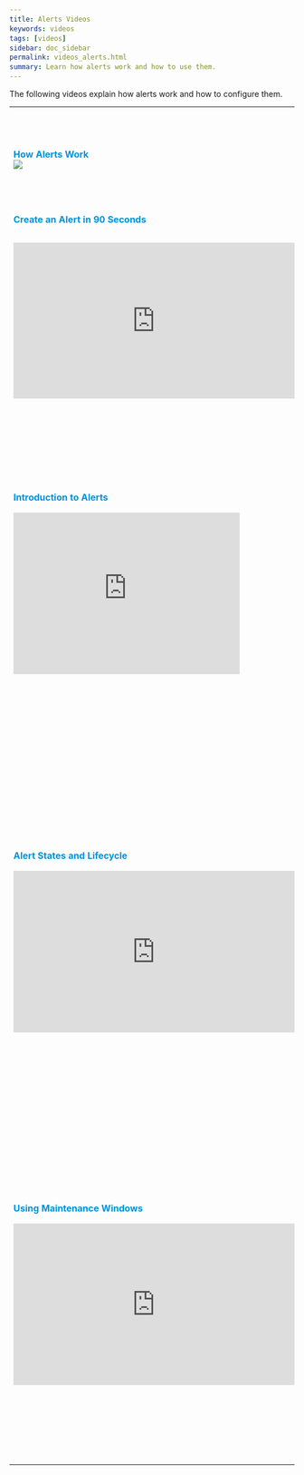 ```yaml
---
title: Alerts Videos
keywords: videos
tags: [videos]
sidebar: doc_sidebar
permalink: videos_alerts.html
summary: Learn how alerts work and how to use them.
---
```

The following videos explain how alerts work and how to configure them.

<table style="width: 100%;">
<tbody>
<tr>
<td><strong><font color="#0091DA" size="3">How Alerts Work</font></strong><br>
<a href="https://www.youtube.com/watch?v=VjmWExKiYYg&index=1&list=PLmp0id7yKiEdaWcjNtGikcyqpNcPNbn_K" target="_blank"><img src="/images/v_alerting_clement.png"/></a></td>
<td><br>
<p>In this lightboard video, Clement explains how alerts work in the backend.  </p>
</td>
</tr>
<tr>
<td><strong><font color="#0091DA" size="3">Create an Alert in 90 Seconds</font></strong><br>
<br>
<p>
<iframe id="kmsembed-1_e655iog1" width="500" height="275" src="https://vmwaretv.vmware.com/embed/secure/iframe/entryId/1_e655iog1/uiConfId/49694343/st/0" class="kmsembed" allowfullscreen webkitallowfullscreen mozAllowFullScreen allow="autoplay *; fullscreen *; encrypted-media *" referrerPolicy="no-referrer-when-downgrade"  frameborder="0" alt="creating alerts with step-by-step process"></iframe>
</p></td>
<td><br>
<p>Learn how to create and test an alert using the streamlined alert creation GUI.</p>
<p>You can also watch the video <a href="https://vmwaretv.vmware.com/media/t/1_e655iog1" target="_blank">here <img src="/images/video_camera.png" alt="video camera icon"/></a>.</p>
</td>
</tr>
<tr>
<td><strong><font color="#0091DA" size="3">Introduction to Alerts</font></strong><br><br>
<iframe id="kmsembed-1_7mg11riu" width="400" height="285" src="https://vmwaretv.vmware.com/embed/secure/iframe/entryId/1_7mg11riu/uiConfId/49694343/pbc/252649793/st/0" class="kmsembed" allowfullscreen webkitallowfullscreen mozAllowFullScreen allow="autoplay *; fullscreen *; encrypted-media *" referrerPolicy="no-referrer-when-downgrade" frameborder="0" alt="Intro to alerts video"></iframe></td>
<td><br>
<p>
Jason explains first why intelligent alerts are so useful. He then explores the Alerts browser, which gives alert details such recent changes or which alerts are firing. He also shows different filtering options on the Alerts browser. This video uses the v1 GUI, but the information is still correct! </p>
<p>You can also watch the video <a href="https://vmwaretv.vmware.com/media/t/1_7mg11riu" target="_blank">here <img src="/images/video_camera.png" alt="video camera icon"/></a>.</p>
</td>
</tr>
<tr>
<td><strong><font color="#0091DA" size="3">Alert States and Lifecycle</font></strong><br><br>
<iframe id="kmsembed-1_vi9pvcz4" width="500" height="285" src="https://vmwaretv.vmware.com/embed/secure/iframe/entryId/1_vi9pvcz4/uiConfId/49694343/pbc/252649793/st/0" class="kmsembed" allowfullscreen webkitallowfullscreen mozAllowFullScreen allow="autoplay *; fullscreen *; encrypted-media *" referrerPolicy="no-referrer-when-downgrade" frameborder="0" alt="alert states and lifecycle video by Jason"></iframe>
</td>
<td><br>
<p>Jason uses the Wavefront UI to illustrate the different states that an alert goes through: Checking, Firing, Resolved. He discusses that alerts resolve when the threshold value is not true - no data meets that condition. This video uses the v1 GUI, but the information is still correct! </p>
<p>You can also watch the video <a href="https://vmwaretv.vmware.com/media/t/1_vi9pvcz4" target="_blank">here <img src="/images/video_camera.png" alt="video camera icon"/></a>.</p>
</td>
</tr>
<tr>
<td><strong><font color="#0091DA" size="3">Using Maintenance Windows</font></strong><br><br>
<iframe id="kmsembed-1_u77s1kyo" width="500" height="285" src="https://vmwaretv.vmware.com/embed/secure/iframe/entryId/1_u77s1kyo/uiConfId/49694343/pbc/252649793/st/0" class="kmsembed" allowfullscreen webkitallowfullscreen mozAllowFullScreen allow="autoplay *; fullscreen *; encrypted-media *" referrerPolicy="no-referrer-when-downgrade" frameborder="0" alt="Video of Jason explaining maintenance windows"></iframe>
</td>
<td><br>
<p>Maintenance windows stop alerts from firing, reducing distraction for recipients and resulting in faster problem resolution. Watch Jason set a maintenance window so that an alert won't send notifications when you're in the process of doing an upgrade or solving a problem.</p>
<p>You can also watch the video <a href="https://vmwaretv.vmware.com/media/t/1_u77s1kyo" target="_blank">here <img src="/images/video_camera.png" alt="video camera icon"/></a>.</p>
</td>
</tr>
</tbody>
</table>


<!---
<table style="width: 100%;">
<tbody>
<tr>
<td width="30%"><strong><font color="#0091DA" size="3">Monitoring with Alerts</font></strong><br>
<a href="https://vmwarelearningzone.vmware.com/oltpublish/site/openlearn.do?dispatch=previewLesson&id=68cd255b-dc7a-11e7-a6ac-0cc47a352510&inner=true&player2=true" target="_blank"><img src="/images/v_alerts_monitoring.png" alt="monitoring with alerts"/></a></td>
<td width="70%"><br>
<p>Now: https://onevmw.sharepoint.com/:v:/r/teams/VLZContentDumpforRPA/Shared%20Documents/General/vlz_Existing%20Courses/Wavefront%20Course%20Content/VLZ-2283%20V02.mp4?csf=1&web=1&e=JZeXh1
Jason explains first why intelligent alerts are so useful. He then explores the Alerts browser, which gives alert details such recent changes or which alerts are firing. He also shows different filtering options on the Alerts browser.</p>
</td>
</tr>
<tr>
<td><strong><font color="#0091DA" size="3">Creating Alerts</font></strong><br>
<a href="https://vmwarelearningzone.vmware.com/oltpublish/site/openlearn.do?dispatch=previewLesson&id=6a27a841-dc7a-11e7-a6ac-0cc47a352510&inner=true&player2=true" target="_blank"><img src="/images/v_alerts_creating.png"/></a></td>
<td><br>
<p>Now: https://onevmw.sharepoint.com/:v:/r/teams/VLZContentDumpforRPA/Shared%20Documents/General/vlz_Existing%20Courses/Wavefront%20Course%20Content/VLZ-2281%20V02.mp4?csf=1&web=1&e=Nip3Qy Watch Jason create an alert from a chart. The alert fires when the used memory percentage is greater than 85 percent. Jason uses backtesting to determine the optimal settings for the alert and adds a display expression to make problem solving easier. Finally, he discusses different alert targets and creates an email alert target. </p>
</td>
</tr>
<tr>
<td><strong><font color="#0091DA" size="3">Alert States and Lifecycle</font></strong><br>
<a href="https://vmwarelearningzone.vmware.com/oltpublish/site/openlearn.do?dispatch=previewLesson&id=6cb2ac52-dc7a-11e7-a6ac-0cc47a352510&inner=true&player2=true" target="_blank"><img src="/images/v_alerts_lifecycle.png"/></a></td>
<td><br>
<p>Now: https://onevmw.sharepoint.com/:v:/r/teams/VLZContentDumpforRPA/Shared%20Documents/General/vlz_Existing%20Courses/Wavefront%20Course%20Content/VLZ-2283%20V02.mp4?csf=1&web=1&e=lDmlYN. Jason uses the Wavefront UI to illustrate the different states that an alert goes through: Checking, Firing, Resolved. He discusses that alerts resolve when the threshold value is not true - no data meets that condition. </p>
</td>
</tr>
<tr>
<td><strong><font color="#0091DA" size="3">Creating a Maintenance Window</font></strong><br>
<a href="https://vmwarelearningzone.vmware.com/oltpublish/site/openlearn.do?dispatch=previewLesson&id=6b704f39-dc7a-11e7-a6ac-0cc47a352510&inner=true&player2=true" target="_blank"><img src="/images/v_maintenance.png"/></a></td>
<td><br>
<p>Now: https://onevmw.sharepoint.com/:v:/r/teams/VLZContentDumpforRPA/Shared%20Documents/General/vlz_Existing%20Courses/Wavefront%20Course%20Content/VLZ-2282%20V02.mp4?csf=1&web=1&e=bEChgA Maintenance windows stop alerts from firing, reducing distraction for recipients and resulting an faster problem resolution. Watch Jason set a maintenance window so that an alert won't send notifications when you're in the process of doing an upgrade or solving a problem. </p>
</td>
</tr>
</tbody>
</table>
--->
